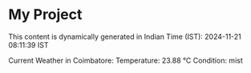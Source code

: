 # My Project

This content is dynamically generated in Indian Time (IST): 2024-11-21 08:11:39 IST


Current Weather in Coimbatore:
Temperature: 23.88 °C
Condition: mist
